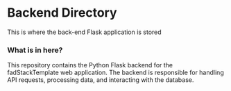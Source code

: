 # Backend Directory
This is where the back-end Flask application is stored

### What is in here?
This repository contains the Python Flask backend for the fadStackTemplate web application. The backend is responsible for handling API requests, processing data, and interacting with the database.
